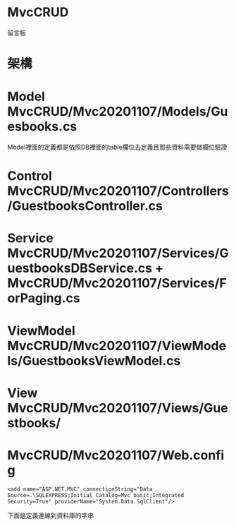 # MvcCRUD
留言板

# 架構

# Model     MvcCRUD/Mvc20201107/Models/Guesbooks.cs
Model裡面的定義都是依照DB裡面的table欄位去定義且那些資料需要做欄位驗證
# Control   MvcCRUD/Mvc20201107/Controllers/GuestbooksController.cs 
# Service   MvcCRUD/Mvc20201107/Services/GuestbooksDBService.cs + MvcCRUD/Mvc20201107/Services/ForPaging.cs 
# ViewModel MvcCRUD/Mvc20201107/ViewModels/GuestbooksViewModel.cs 
# View      MvcCRUD/Mvc20201107/Views/Guestbooks/

#  MvcCRUD/Mvc20201107/Web.config   <connectionStrings>
    <add name="ASP.NET.MVC" connectionString="Data Source=.\SQLEXPRESS;Initial Catalog=Mvc_basic;Integrated Security=True" providerName="System.Data.SqlClient"/>
  </connectionStrings>
下面是定義連線到資料庫的字串

